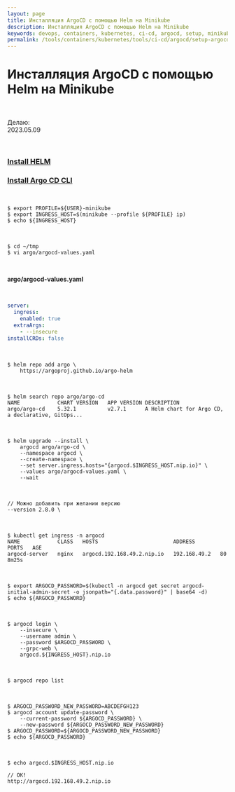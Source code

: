```yaml
---
layout: page
title: Инсталляция ArgoCD с помощью Helm на Minikube
description: Инсталляция ArgoCD с помощью Helm на Minikube
keywords: devops, containers, kubernetes, ci-cd, argocd, setup, minikube, helm
permalink: /tools/containers/kubernetes/tools/ci-cd/argocd/setup-argocd-using-helm/
---
```


# Инсталляция ArgoCD с помощью Helm на Minikube

<br/>

Делаю:  
2023.05.09

<br/>

### [Install HELM](/tools/containers/kubernetes/tools/helm/setup/)

### [Install Argo CD CLI](/tools/containers/kubernetes/tools/ci-cd/argocd/setup/argocd-cli/)

<br/>

```
$ export PROFILE=${USER}-minikube
$ export INGRESS_HOST=$(minikube --profile ${PROFILE} ip)
$ echo ${INGRESS_HOST}
```

<br/>

```
$ cd ~/tmp
$ vi argo/argocd-values.yaml
```

<br/>

**argo/argocd-values.yaml**

<br/>

```yaml
server:
  ingress:
    enabled: true
  extraArgs:
    - --insecure
installCRDs: false
```

<br/>

```
$ helm repo add argo \
    https://argoproj.github.io/argo-helm
```

<br/>

```
$ helm search repo argo/argo-cd
NAME        	CHART VERSION	APP VERSION	DESCRIPTION
argo/argo-cd	5.32.1       	v2.7.1     	A Helm chart for Argo CD, a declarative, GitOps...
```

<br/>

```
$ helm upgrade --install \
    argocd argo/argo-cd \
    --namespace argocd \
    --create-namespace \
    --set server.ingress.hosts="{argocd.$INGRESS_HOST.nip.io}" \
    --values argo/argocd-values.yaml \
    --wait
```

<br/>

```
// Можно добавить при желании версию
--version 2.8.0 \
```

<br/>

```
$ kubectl get ingress -n argocd
NAME            CLASS   HOSTS                        ADDRESS        PORTS   AGE
argocd-server   nginx   argocd.192.168.49.2.nip.io   192.168.49.2   80      8m25s
```

<!-- <br/>

```
// Если понадобится обновить
// $ helm upgrade argocd --set server.ingress.hosts="{argocd.$INGRESS_HOST.nip.io}" --namespace argocd argo/argo-cd
``` -->

<br/>

```
$ export ARGOCD_PASSWORD=$(kubectl -n argocd get secret argocd-initial-admin-secret -o jsonpath="{.data.password}" | base64 -d)
$ echo ${ARGOCD_PASSWORD}
```

<br/>

```
$ argocd login \
    --insecure \
    --username admin \
    --password $ARGOCD_PASSWORD \
    --grpc-web \
    argocd.${INGRESS_HOST}.nip.io
```

<br/>

```
$ argocd repo list
```

<br/>

```
$ ARGOCD_PASSWORD_NEW_PASSWORD=ABCDEFGH123
$ argocd account update-password \
    --current-password ${ARGOCD_PASSWORD} \
    --new-password ${ARGOCD_PASSWORD_NEW_PASSWORD}
$ ARGOCD_PASSWORD=${ARGOCD_PASSWORD_NEW_PASSWORD}
$ echo ${ARGOCD_PASSWORD}
```

<br/>

```
$ echo argocd.$INGRESS_HOST.nip.io
```

```
// OK!
http://argocd.192.168.49.2.nip.io
```
